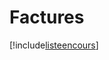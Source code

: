 # Factures

[!include[listeencours](factures.listeencours.autogen.md)]


















































































